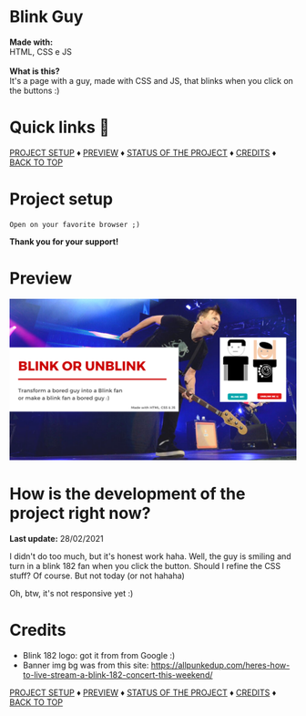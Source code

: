 # Blink Guy

**Made with:**<br/>
HTML, CSS e JS
<br/><br/>
**What is this?**<br/>
It's a page with a guy, made with CSS and JS, that blinks when you click on the buttons :)

# Quick links &#128150;
  
[PROJECT SETUP](#Project-setup) &diams; [PREVIEW](#Preview) &diams; [STATUS OF THE PROJECT](#How-is-the-development-of-the-project-right-now) &diams; [CREDITS](#Credits) &diams; [BACK TO TOP](#Blink-Guy)

# Project setup
```
Open on your favorite browser ;)
```

**Thank you for your support!**

# Preview
<img src="./src/img/banner.png" alt="The blink guy ;)" />

# How is the development of the project right now?
**Last update:** 28/02/2021

I didn't do too much, but it's honest work haha.
Well, the guy is smiling and turn in a blink 182 fan when you click the button.
Should I refine the CSS stuff? Of course. But not today (or not hahaha)

Oh, btw, it's not responsive yet :)

# Credits

- Blink 182 logo: got it from from Google :)
- Banner img bg was from this site: https://allpunkedup.com/heres-how-to-live-stream-a-blink-182-concert-this-weekend/
  
[PROJECT SETUP](#Project-setup) &diams; [PREVIEW](#Preview) &diams; [STATUS OF THE PROJECT](#How-is-the-development-of-the-project-right-now) &diams; [CREDITS](#Credits) &diams; [BACK TO TOP](#Blink-Guy)
